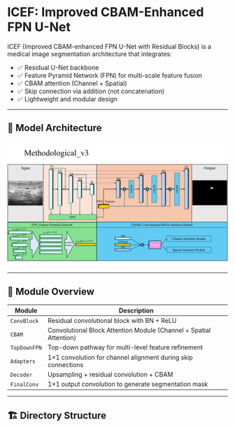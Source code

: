 # ICEF: Improved CBAM-Enhanced FPN U-Net

ICEF (Improved CBAM-enhanced FPN U-Net with Residual Blocks) is a medical image segmentation architecture that integrates:

- ✅ Residual U-Net backbone
- ✅ Feature Pyramid Network (FPN) for multi-scale feature fusion
- ✅ CBAM attention (Channel + Spatial)
- ✅ Skip connection via addition (not concatenation)
- ✅ Lightweight and modular design

---

## 🔧 Model Architecture

<p align="center">
  <img src="Methodological.png" alt="ICEF model architecture" width="800"/>
</p>

---

## 🧠 Module Overview

| Module        | Description                                                                 |
|---------------|-----------------------------------------------------------------------------|
| `ConvBlock`   | Residual convolutional block with BN + ReLU                                |
| `CBAM`        | Convolutional Block Attention Module (Channel + Spatial Attention)          |
| `TopDownFPN`  | Top-down pathway for multi-level feature refinement                         |
| `Adapters`    | 1×1 convolution for channel alignment during skip connections               |
| `Decoder`     | Upsampling + residual convolution + CBAM                                    |
| `FinalConv`   | 1×1 output convolution to generate segmentation mask                        |

---

## 🏗 Directory Structure

